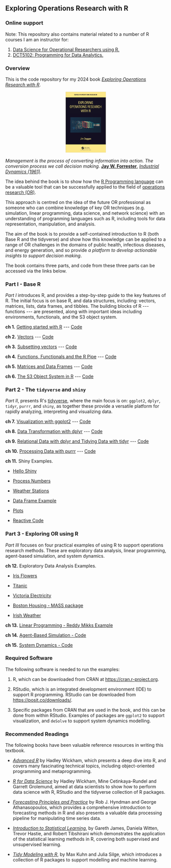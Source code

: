 
## Exploring Operations Research with R

### Online support
Note: This repository also contains material related to a number of R courses I am an instructor for:

1. [Data Science for Operational Researchers using R.](https://github.com/JimDuggan/explore_or/tree/main/Courses/OR%20Society)
2. [DCT5102: Programming for Data Analytics.](https://github.com/JimDuggan/explore_or/tree/main/Courses/CT5102)


### Overview

This is the code repository for my 2024 book [*Exploring Operations Research with R*](https://www.routledge.com/Exploring-Operations-Research-with-R/Duggan/p/book/9781032277165).

<p align="center" width="100%">
    <img width="25%" src="BookCover.png">
</p>


*Management is the process of converting information into action. The conversion process we call decision making.* [**Jay W. Forrester**](https://en.wikipedia.org/wiki/Jay_Wright_Forrester), [*Industrial Dynamics (1961)*](https://www.amazon.co.uk/Industrial-Dynamics-Jay-W-Forrester/dp/1883823366).


The idea behind the book is to show how the [R Programming language](https://www.r-project.org/about.html) can be a valuable tool that can be successfully applied to the field of [operations research (OR)](https://www.theorsociety.com). 

This approach is centred on the idea of the future OR professional as someone who can combine knowledge of key OR techniques (e.g. simulation, linear programming, data science, and network science) with an understanding of progranming languages such as R, including tools for  data representation, manipulation, and analysis. 

The aim of the book is to provide a self-contained introduction to R (both Base R and the tidyverse) and show how this knowledge can be applied to a range of OR challenges in the domains of public health, infectious diseases, and energy generation, and so provide *a platform to develop actionable insights to support decision making*.

The book contains three parts, and code from these three parts can be accessed via the links below.



### Part I - Base R
*Part I* introduces R, and provides a step-by-step guide to the key features of R. The initial  focus is on base R, and data structures, including: vectors, matrices, lists, data frames, and tibbles. The building blocks of R --- functions --- are presented, along with important ideas including environments, functionals, and the S3 object system. 

**ch 1.** [Getting started with R](https://github.com/JimDuggan/explore_or/tree/main/Part%20I/01%20Getting%20Started) --- [Code](https://github.com/JimDuggan/explore_or/blob/main/Part%20I/01%20Getting%20Started/src/Chapter1.R)

**ch 2.** [Vectors](https://github.com/JimDuggan/explore_or/tree/main/Part%20I/02%20Vectors) --- [Code](https://github.com/JimDuggan/explore_or/blob/main/Part%20I/02%20Vectors/src/Chapter2.R)

**ch 3.** [Subsetting vectors](https://github.com/JimDuggan/explore_or/tree/main/Part%20I/03%20Subsetting%20vectors) --- [Code](https://github.com/JimDuggan/explore_or/blob/main/Part%20I/03%20Subsetting%20vectors/src/Chapter3.R)

**ch 4.** [Functions, Functionals and the R Pipe](https://github.com/JimDuggan/explore_or/tree/main/Part%20I/04%20Functions) --- [Code](https://github.com/JimDuggan/explore_or/blob/main/Part%20I/04%20Functions/src/Chapter4.R)

**ch 5.** [Matrices and Data Frames](https://github.com/JimDuggan/explore_or/tree/main/Part%20I/05%20Matrices%20and%20Data%20Frames) --- [Code](https://github.com/JimDuggan/explore_or/blob/main/Part%20I/05%20Matrices%20and%20Data%20Frames/src/Chapter5.R)

**ch 6.** [The S3 Object System in R](https://github.com/JimDuggan/explore_or/tree/main/Part%20I/06%20S3%20Object%20System) --- [Code](https://github.com/JimDuggan/explore_or/blob/main/Part%20I/06%20S3%20Object%20System/src/Chapter6.R)



### Part 2 - The `tidyverse` and `shiny`
*Part II*, presents R's  [tidyverse](https://www.tidyverse.org), where the main focus is on: `ggplot2`, `dplyr`, `tidyr`, `purrr`, and `shiny`, as together these provide a versatile platform for rapidly analyzing, interpreting and visualizing data.


**ch 7.** [Visualization with ggplot2](https://github.com/JimDuggan/explore_or/tree/main/Part%20II/07%20ggplot2) --- [Code](https://github.com/JimDuggan/explore_or/blob/main/Part%20II/07%20ggplot2/src/Chapter7.R)

**ch 8.** [Data Transformation with dplyr](https://github.com/JimDuggan/explore_or/tree/main/Part%20II/08%20dplyr) --- [Code](https://github.com/JimDuggan/explore_or/blob/main/Part%20II/08%20dplyr/src/Chapter8.R)

**ch 9.** [Relational Data with dplyr and Tidying Data with tidyr](https://github.com/JimDuggan/explore_or/tree/main/Part%20II/09%20dplyr%20tidyr) --- [Code](https://github.com/JimDuggan/explore_or/blob/main/Part%20II/09%20dplyr%20tidyr/src/Chapter9.R)

**ch 10.** [Processing Data with purrr](https://github.com/JimDuggan/explore_or/tree/main/Part%20II/10%20purrr) --- [Code](https://github.com/JimDuggan/explore_or/blob/main/Part%20II/10%20purrr/src/Chapter10.R)

**ch 11.** Shiny Examples.

* [Hello Shiny](https://github.com/JimDuggan/explore_or/blob/main/Part%20II/11%20Shiny/01%20Hello%20Shiny/app.R)

* [Process Numbers](https://github.com/JimDuggan/explore_or/blob/main/Part%20II/11%20Shiny/02%20Process%20Number/app.R)

* [Weather Stations](https://github.com/JimDuggan/explore_or/blob/main/Part%20II/11%20Shiny/03%20Weather%20Stations/app.R)

* [Data Frame Example](https://github.com/JimDuggan/explore_or/blob/main/Part%20II/11%20Shiny/04%20Data%20Frame%20Example/app.R)

* [Plots](https://github.com/JimDuggan/explore_or/blob/main/Part%20II/11%20Shiny/05%20mpg/app.R)

* [Reactive Code](https://github.com/JimDuggan/explore_or/blob/main/Part%20II/11%20Shiny/06%20Poisson%20Reactive/02%20Reactive/app.R)


### Part 3 - Exploring OR using R
*Part III* focuses on four practical examples of using R to support operations research methods. These are exploratory data analysis, linear programming, agent-based simulation, and system dynamics. 

**ch 12.** Exploratory Data Analysis Examples. 
* [Iris Flowers](https://github.com/JimDuggan/explore_or/blob/main/Part%20III/12%20Exploratory%20Data%20Analysis/01%20Iris.R)

* [Titanic](https://github.com/JimDuggan/explore_or/blob/main/Part%20III/12%20Exploratory%20Data%20Analysis/02%20Titanic.R)

* [Victoria Electricity](https://github.com/JimDuggan/explore_or/blob/main/Part%20III/12%20Exploratory%20Data%20Analysis/03%20Vic%20Elec.R)

* [Boston Housing - MASS package](https://github.com/JimDuggan/explore_or/blob/main/Part%20III/12%20Exploratory%20Data%20Analysis/04%20Boston.R)

* [Irish Weather](https://github.com/JimDuggan/explore_or/blob/main/Part%20III/12%20Exploratory%20Data%20Analysis/05%20aimsir17.R)

**ch 13.** [Linear Programming - Reddy Mikks Example](https://github.com/JimDuggan/explore_or/blob/main/Part%20III/13%20Linear%20Programming/Chapter13.R)

**ch 14.** [Agent-Based Simulation - Code](https://github.com/JimDuggan/explore_or/blob/main/Part%20III/14%20Agent%20Based%20Simulation/Chapter14.R)

**ch 15.** [System Dynamics - Code](https://github.com/JimDuggan/explore_or/blob/main/Part%20III/15%20System%20Dynamics/Chapter15.R)

### Required Software

The following software is needed to run the examples:

1. R, which can be downloaded from CRAN at https://cran.r-project.org.

2. RStudio, which is an integrated development environment (IDE) to support R programming. RStudio can be downloaded from https://posit.co/downloads/.

3. Specific packages from CRAN that are used in the book, and this can be done from within RStudio. Examples of packages are `ggplot2` to support visualization, and `deSolve` to support system dynamics modelling.


### Recommended Readings
The following books have been valuable reference resources in writing this textbook.

* [*Advanced R*](https://adv-r.hadley.nz) by Hadley Wickham, which presents a deep dive into R, and covers many fascinating technical topics, including object-oriented programming and metaprogramming.

* [*R for Data Science*](https://r4ds.hadley.nz) by Hadley Wickham, Mine Cetinkaya-Rundel and Garrett Grolemund, aimed at data scientists to show how to perform data science with R, RStudio and  the tidyverse collection of R packages.

* [*Forecasting Principles and Practice*](https://otexts.com/fpp3/) by Rob J. Hyndman and George Athanasopoulos, which provides a comprehensive introduction to forecasting methods in R and also presents a valuable data processing pipeline for manipulating time series data.

* [*Introduction to Statistical Learning*](https://www.statlearning.com), by Gareth James, Daniela Witten, Trevor Hastie, and Robert Tibshirani which demonstrates the application of the statistical learning methods in R, covering both supervised and unsupervised learning.

* [*Tidy Modeling with R*](https://www.tmwr.org), by Max Kuhn and Julia Silge, which introduces a collection of R packages to support modelling and machine learning.





